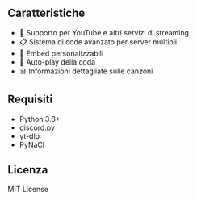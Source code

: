 ## Caratteristiche

- 🎵 Supporto per YouTube e altri servizi di streaming
- 📋 Sistema di code avanzato per server multipli
- 🎨 Embed personalizzabili
- 🔄 Auto-play della coda
- 📊 Informazioni dettagliate sulle canzoni

## Requisiti

- Python 3.8+
- discord.py
- yt-dlp
- PyNaCl

## Licenza

MIT License
